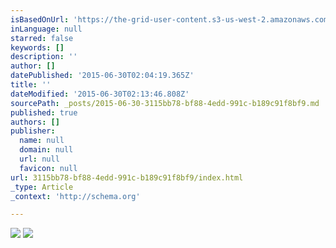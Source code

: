 ```yaml
---
isBasedOnUrl: 'https://the-grid-user-content.s3-us-west-2.amazonaws.com/de50f305-930e-4dc2-8c6b-9c595ebf7936.jpg'
inLanguage: null
starred: false
keywords: []
description: ''
author: []
datePublished: '2015-06-30T02:04:19.365Z'
title: ''
dateModified: '2015-06-30T02:13:46.808Z'
sourcePath: _posts/2015-06-30-3115bb78-bf88-4edd-991c-b189c91f8bf9.md
published: true
authors: []
publisher:
  name: null
  domain: null
  url: null
  favicon: null
url: 3115bb78-bf88-4edd-991c-b189c91f8bf9/index.html
_type: Article
_context: 'http://schema.org'

---
```

![](https://the-grid-user-content.s3-us-west-2.amazonaws.com/8d4b95ee-2011-4bb9-a284-2315fe661d14.jpg)
![](https://the-grid-user-content.s3-us-west-2.amazonaws.com/de50f305-930e-4dc2-8c6b-9c595ebf7936.jpg)